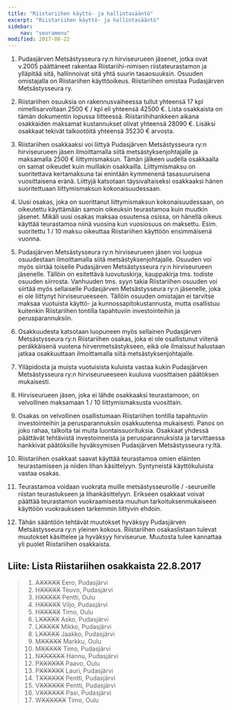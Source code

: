 ```yaml
---
title: "Riistariihen käyttö- ja hallintasääntö"
excerpt: "Riistariihen käyttö- ja hallintasääntö"
sidebar:
    nav: "seuramenu"
modified: 2017-08-22
---
```

1. Pudasjärven Metsästysseura ry:n hirviseurueen jäsenet, jotka ovat v.2005 päättäneet rakentaa Riistariihi-nimisen riistateurastamon ja ylläpitää sitä, hallinnoivat sitä yhtä suurin tasaosuuksin. Osuuden omistajalla on Riistariihen käyttöoikeus. Riistariihen omistaa Pudasjärven Metsästysseura ry.

2. Riistariihen osuuksia on rakennusvaiheessa tullut yhteensä 17 kpl nimellisarvoltaan 2500 € / kpl eli yhteensä 42500 €. Lista osakkaista on tämän dokumentin lopussa liitteessä.
Riistariihihankkeen aikana osakkaiden maksamat kustannukset olivat yhteensä 28090 €. Lisäksi osakkaat tekivät talkootöitä yhteensä 35230 € arvosta.

3. Riistariihen osakkaaksi voi liittyä Pudasjärven Metsästysseura ry:n hirviseurueen jäsen ilmoittamalla siitä metsästyksenjohtajalle ja maksamalla 2500 € liittymismaksun. Tämän jälkeen uudella osakkaalla on samat oikeudet kuin muillakin osakkailla.
Liittymismaksu on suoritettava kertamaksuna tai enintään kymmenenä tasasuuruisena vuosittaisena eränä. Liittyjä katsotaan täysivaltaiseksi osakkaaksi hänen suoritettuaan liittymismaksun kokonaisuudessaan.

4. Uusi osakas, joka on suorittanut liittymismaksun kokonaisuudessaan, on oikeutettu käyttämään samoin oikeuksin teurastamoa kuin muutkin jäsenet.
Mikäli uusi osakas maksaa osuutensa osissa, on hänellä oikeus käyttää teurastamoa niinä vuosina kun vuosiosuus on maksettu. Esim. suoritettu 1 / 10 maksu oikeuttaa Riistariihen käyttöön ensimmäisenä vuonna.

5. Pudasjärven Metsästysseura ry:n hirviseurueen jäsen voi luopua osuudestaan ilmoittamalla siitä metsästyksenjohtajalle. Osuuden voi myös siirtää toiselle Pudasjärven Metsästysseura ry:n hirviseurueen jäsenelle. Tällöin on esitettävä luovutuskirja, kauppakirja tms. todiste osuuden siirrosta. Vanhuuden tms. syyn takia Riistariihen osuuden voi siirtää myös sellaiselle Pudasjärven Metsästysseura ry:n jäsenelle, joka ei ole liittynyt hirviseurueeseen. Tällöin osuuden omistajan ei tarvitse maksaa vuotuista käyttö- ja kunnossapitokustannusta, mutta osallistuu kuitenkin Riistariihen tontilla tapahtuviin investointeihin ja perusparannuksiin.

6. Osakkuudesta katsotaan luopuneen myös sellainen Pudasjärven Metsästysseura ry:n Riistariihen osakas, joka ei ole osallistunut viitenä peräkkäisenä vuotena hirvenmetsästykseen, eikä ole ilmaissut halustaan jatkaa osakkuuttaan ilmoittamalla siitä metsästyksenjohtajalle.

7. Ylläpidosta ja muista vuotuisista kuluista vastaa kukin Pudasjärven Metsästysseura ry:n hirviseurueeseen kuuluva vuosittaisen päätöksen mukaisesti.

8. Hirviseurueen jäsen, joka ei lähde osakkaaksi teurastamoon, on velvollinen maksamaan 1 / 10 liittymismaksusta vuosittain.

9.  Osakas on velvollinen osallistumaan Riistariihen tontilla tapahtuviin investointeihin ja perusparannuksiin osakkuutensa mukaisesti. Panos on joko rahaa, talkoita tai muita luontaissuorituksia. Osakkaat yhdessä päättävät tehtävistä investoinneista ja perusparannuksista ja tarvittaessa hankkivat päätöksille hyväksymisen Pudasjärven Metsästysseura ry:ltä.

10.  Riistariihen osakkaat saavat käyttää teurastamoa omien eläinten teurastamiseen ja niiden lihan käsittelyyn. Syntyneistä käyttökuluista vastaa osakas.

11. Teurastamoa voidaan vuokrata muille metsästysseuroille / -seurueille riistan teurastukseen ja lihankäsittelyyn. Erikseen osakkaat voivat päättää teurastamon vuokraamisesta muuhun tarkoituksenmukaiseen käyttöön vuokraukseen tarkemmin liittyvin ehdoin.

12. Tähän sääntöön tehtävät muutokset hyväksyy Pudasjärven Metsästysseura ry:n yleinen kokous. Riistariihen osakaslistaan tulevat muutokset käsittelee ja hyväksyy hirviseurue. Muutosta tulee kannattaa yli puolet Riistariihen osakkaista.

## Liite: Lista Riistariihen osakkaista 22.8.2017

> 1. A~~XXXXX~~ Eero, Pudasjärvi
> 2. H~~XXXXX~~ Teuvo, Pudasjärvi
> 3. H~~XXXXX~~ Pentti, Oulu
> 4. H~~XXXXX~~ Viljo, Pudasjärvi
> 5. H~~XXXXX~~ Timo, Oulu
> 6. L~~XXXXX~~ Asko, Pudasjärvi
> 7. L~~XXXXX~~ Mikko, Pudasjärvi
> 8. L~~XXXXX~~ Jaakko, Pudasjärvi
> 9. M~~XXXXX~~ Markku, Oulu
> 10. M~~XXXXX~~ Timo, Pudasjärvi
> 11. N~~XXXXXX~~ Hannu, Pudasjärvi
> 12. P~~XXXXXX~~ Paavo, Oulu
> 13. P~~XXXXXX~~ Lauri, Pudasjärvi
> 14. T~~XXXXXX~~ Pentti, Pudasjärvi
> 15. V~~XXXXXX~~ Pentti, Pudasjärvi
> 16. V~~XXXXXX~~ Pasi, Pudasjärvi
> 17. W~~XXXXXX~~ Timo, Oulu
